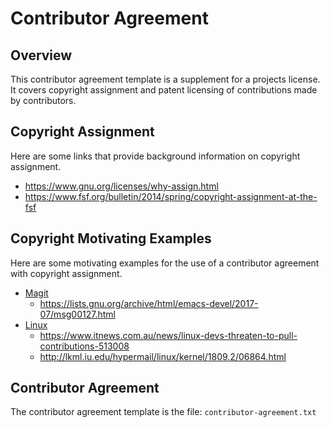 # Contributor Agreement

## Overview

This contributor agreement template is a supplement for a projects
license.  It covers copyright assignment and patent licensing of
contributions made by contributors.

## Copyright Assignment

Here are some links that provide background information on copyright
assignment.

- https://www.gnu.org/licenses/why-assign.html
- https://www.fsf.org/bulletin/2014/spring/copyright-assignment-at-the-fsf

## Copyright Motivating Examples

Here are some motivating examples for the use of a contributor
agreement with copyright assignment.

- [Magit][magit]
    - <https://lists.gnu.org/archive/html/emacs-devel/2017-07/msg00127.html>
- [Linux][linux]
    - <https://www.itnews.com.au/news/linux-devs-threaten-to-pull-contributions-513008>
    - <http://lkml.iu.edu/hypermail/linux/kernel/1809.2/06864.html>

[magit]: <https://magit.vc/>
[linux]: <https://www.kernel.org/>

## Contributor Agreement

The contributor agreement template is the file: `contributor-agreement.txt`

